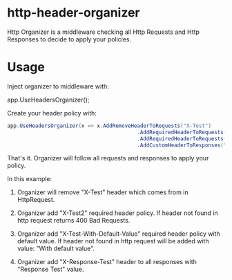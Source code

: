 # http-header-organizer
Http Organizer is a middleware checking all Http Requests and Http Responses to decide to apply your policies.

# Usage

Inject organizer to middleware with:

app.UseHeadersOrganizer();

Create your header policy with:

```csharp
app.UseHeadersOrganizer(x => x.AddRemoveHeaderToRequests("X-Test")
                                          .AddRequiredHeaderToRequests("X-Test2")
                                          .AddRequiredHeaderToRequests("X-Test-With-Default-Value", "With default value")
                                          .AddCustomHeaderToResponses("X-Response-Test", "Response Test"));
```

That's it. Organizer will follow all requests and responses to apply your policy.

In this example:

1. Organizer will remove "X-Test" header which comes from in HttpRequest. 

2. Organizer add "X-Test2" required header policy. If header not found in http request returns 400 Bad Requests.

3. Organizer add "X-Test-With-Default-Value" required header policy with default value. If header not found in http request will be added with value: "With default value".

4. Organizer add "X-Response-Test" header to all responses with "Response Test" value.
